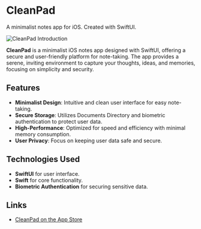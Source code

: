 # CleanPad
A minimalist notes app for iOS. Created with SwiftUI. 

![CleanPad Introduction](https://github.com/urielortega/clean-pad/assets/56855947/601fbe23-6864-4143-86ef-0db97ebdf08f)

**CleanPad** is a minimalist iOS notes app designed with SwiftUI, offering a secure and user-friendly platform for note-taking. The app provides a serene, inviting environment to capture your thoughts, ideas, and memories, focusing on simplicity and security.

## Features

- **Minimalist Design**: Intuitive and clean user interface for easy note-taking.
- **Secure Storage**: Utilizes Documents Directory and biometric authentication to protect user data.
- **High-Performance**: Optimized for speed and efficiency with minimal memory consumption.
- **User Privacy**: Focus on keeping user data safe and secure.

## Technologies Used

- **SwiftUI** for user interface.
- **Swift** for core functionality.
- **Biometric Authentication** for securing sensitive data.

## Links

- [CleanPad on the App Store](https://apps.apple.com/app/id6474883775)
